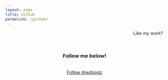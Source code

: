 ```yaml
---
layout: page
title: Github
permalink: /github/
---
```


<span class="page-tagline"><marquee scrollamount="7" behavior="alternate" scrolldelay="100">Like my work?</marquee></span>



<div class="post-content-download">
  <p>
    <br />
  </p>
  <div class="download">
    <center><h3><i class="fa fa-heart"></i>  Follow me below!  <i class="fa fa-heart"></i></h3></center>
    <br />
    <center><a class="github-button" href="https://github.com/wdoogz" data-color-scheme="no-preference: dark; light: light; dark: dark;" data-show-count="true" aria-label="Follow @wdoogz on GitHub">Follow @wdoogz</a></center>
  </div>
</div>
